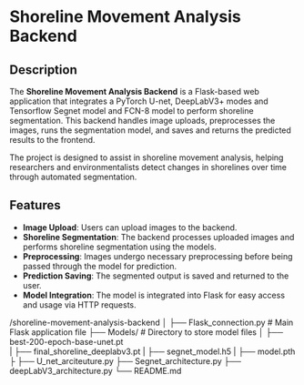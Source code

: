# Shoreline Movement Analysis Backend

## Description
The **Shoreline Movement Analysis Backend** is a Flask-based web application that integrates a PyTorch U-net, DeepLabV3+ modes and Tensorflow Segnet model and FCN-8 model  to perform shoreline segmentation. This backend handles image uploads, preprocesses the images, runs the segmentation model, and saves and returns the predicted results to the frontend.

The project is designed to assist in shoreline movement analysis, helping researchers and environmentalists detect changes in shorelines over time through automated segmentation.

## Features
- **Image Upload**: Users can upload images to the backend.
- **Shoreline Segmentation**: The backend processes uploaded images and performs shoreline segmentation using the models.
- **Preprocessing**: Images undergo necessary preprocessing before being passed through the model for prediction.
- **Prediction Saving**: The segmented output is saved and returned to the user.
- **Model Integration**: The model is integrated into Flask for easy access and usage via HTTP requests.


/shoreline-movement-analysis-backend
│
├── Flask_connection.py         # Main Flask application file
├── Models/                     # Directory to store model files
│   ├── best-200-epoch-base-unet.pt    
|   ├── final_shoreline_deeplabv3.pt
|   ├── segnet_model.h5
|   ├── model.pth
├
├── U_net_arciteuture.py
├── Segnet_architecture.py
├── deepLabV3_architecture.py 
└── README.md


